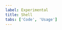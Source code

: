 ```yaml
---
label: Experimental
title: Shell
tabs: ['Code', 'Usage']
---
```


<component 
    name="UI Shell"
    component="ui-shell"
    variation="ui-shell" 
    experimental="true"
    >
